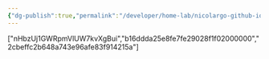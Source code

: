 ```yaml
---
{"dg-publish":true,"permalink":"/developer/home-lab/nicolargo-github-io/","created":"2025-04-09T22:13:51.658-05:00","updated":"2025-04-09T11:35:21.000-05:00"}
---
```


["nHbzUj1GWRpmVlUW7kvXgBui","b16ddda25e8fe7fe29028f1f02000000","2cbeffc2b648a743e96afe83f914215a"]